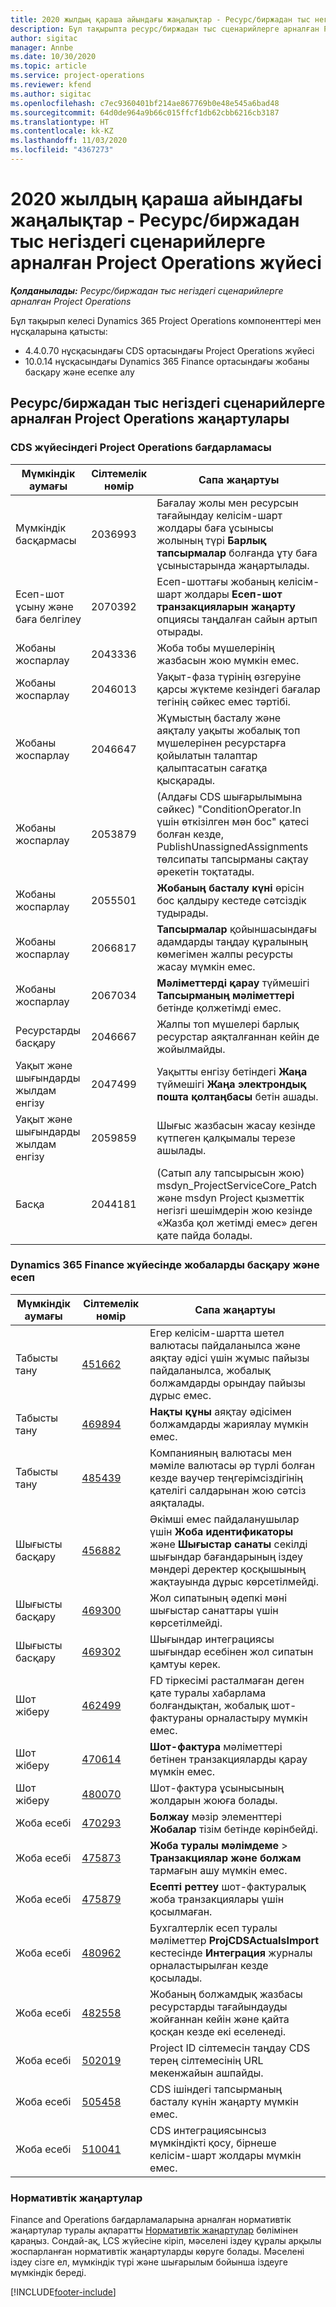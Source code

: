 ```yaml
---
title: 2020 жылдың қараша айындағы жаңалықтар - Ресурс/биржадан тыс негіздегі сценарийлерге арналған Project Operations жүйесі
description: Бұл тақырыпта ресурс/биржадан тыс сценарийлерге арналған Project Operations бағдарламасының 2020 жылғы қараша айы шығарылымындағы сапа жаңартулары туралы ақпарат берілген.
author: sigitac
manager: Annbe
ms.date: 10/30/2020
ms.topic: article
ms.service: project-operations
ms.reviewer: kfend
ms.author: sigitac
ms.openlocfilehash: c7ec9360401bf214ae867769b0e48e545a6bad48
ms.sourcegitcommit: 64d0de964a9b66c015ffcf1db62cbb6216cb3187
ms.translationtype: HT
ms.contentlocale: kk-KZ
ms.lasthandoff: 11/03/2020
ms.locfileid: "4367273"
---
```

# <a name="whats-new-november-2020---project-operations-for-resourcenon-stocked-based-scenarios"></a>2020 жылдың қараша айындағы жаңалықтар - Ресурс/биржадан тыс негіздегі сценарийлерге арналған Project Operations жүйесі

_**Қолданылады:** Ресурс/биржадан тыс негіздегі сценарийлерге арналған Project Operations_

Бұл тақырып келесі Dynamics 365 Project Operations компоненттері мен нұсқаларына қатысты:

- 4.4.0.70 нұсқасындағы CDS ортасындағы Project Operations жүйесі
- 10.0.14 нұсқасындағы Dynamics 365 Finance ортасындағы жобаны басқару және есепке алу

## <a name="updates-to-project-operations-for-resource-non-stocked-based-scenarios"></a>Ресурс/биржадан тыс негіздегі сценарийлерге арналған Project Operations жаңартулары

### <a name="project-operations-on-cds"></a>CDS жүйесіндегі Project Operations бағдарламасы

| Мүмкіндік аумағы                 | Сілтемелік нөмір | Сапа жаңартуы                                                                                                                                                                    |
|------------------------------|------------------|-----------------------------------------------------------------------------------------------------------------------------------------------------------------------------------|
|   Мүмкіндік басқармасы       | 2036993          | Бағалау жолы мен ресурсын тағайындау келісім-шарт жолдары баға ұсынысы жолының түрі **Барлық тапсырмалар** болғанда ұту баға ұсыныстарында жаңартылады.                                                 |
| Есеп-шот ұсыну және баға белгілеу          | 2070392          | Есеп-шоттағы жобаның келісім-шарт жолдары **Есеп-шот транзакцияларын жаңарту** опциясы таңдалған сайын артып отырады.                                                                         |
| Жобаны жоспарлау             | 2043336          | Жоба тобы мүшелерінің жазбасын жою мүмкін емес.                                                                                                                                  |
| Жобаны жоспарлау             | 2046013          | Уақыт-фаза түрінің өзгеруіне қарсы жүктеме кезіндегі бағалар тегінің сәйкес емес тәртібі.                                                                                   |
| Жобаны жоспарлау             | 2046647          | Жұмыстың басталу және аяқталу уақыты жобалық топ мүшелерінен ресурстарға қойылатын талаптар қалыптасатын сағатқа қысқарады.                                                                      |
| Жобаны жоспарлау             | 2053879          | (Алдағы CDS шығарылымына сәйкес) "ConditionOperator.In үшін өткізілген мән бос" қатесі болған кезде, PublishUnassignedAssignments төлсипаты тапсырманы сақтау әрекетін тоқтатады.                       |
| Жобаны жоспарлау             | 2055501          | **Жобаның басталу күні** өрісін бос қалдыру кестеде сәтсіздік тудырады.                                                                                                      |
| Жобаны жоспарлау             | 2066817          | **Тапсырмалар** қойыншасындағы адамдарды таңдау құралының көмегімен жалпы ресурсты жасау мүмкін емес.                                                                                                   |
| Жобаны жоспарлау             | 2067034          | **Мәліметтерді қарау** түймешігі **Тапсырманың мәліметтері** бетінде қолжетімді емес.                                                                                                       |
| Ресурстарды басқару          | 2046667          | Жалпы топ мүшелері барлық ресурстар аяқталғаннан кейін де жойылмайды.                                                                                                    |
| Уақыт және шығындарды жылдам енгізу | 2047499          | Уақытты енгізу бетіндегі **Жаңа** түймешігі **Жаңа электрондық пошта қолтаңбасы** бетін ашады.                                                                                               |
| Уақыт және шығындарды жылдам енгізу | 2059859          | Шығыс жазбасын жасау кезінде күтпеген қалқымалы терезе ашылады.                                                                                                                         |
| Басқа                        | 2044181          | (Сатып алу тапсырысын жою) msdyn_ProjectServiceCore_Patch және msdyn Project қызметтік негізгі шешімдерін жою кезінде «Жазба қол жетімді емес» деген қате пайда болады.  |

### <a name="project-management-and-accounting-in-dynamics-365-finance"></a>Dynamics 365 Finance жүйесінде жобаларды басқару және есеп

| Мүмкіндік аумағы        | Сілтемелік нөмір | Сапа жаңартуы                                                                                                                                                            |
|---------------------|------------------|---------------------------------------------------------------------------------------------------------------------------------------------------------------------------|
| Табысты тану | [451662](https://fix.lcs.dynamics.com/Issue/Details/?bugId=451662)           | Егер келісім-шартта шетел валютасы пайдаланылса және аяқтау әдісі үшін жұмыс пайызы пайдаланылса, жобалық болжамдарды орындау пайызы дұрыс емес.                     |
| Табысты тану | [469894](https://fix.lcs.dynamics.com/Issue/Details/?bugId=469894)           | **Нақты құны** аяқтау әдісімен болжамдарды жариялау мүмкін емес.                                                                                                    |
| Табысты тану | [485439](https://fix.lcs.dynamics.com/Issue/Details/?bugId=485439)           | Компанияның валютасы мен мәміле валютасы әр түрлі болған кезде ваучер теңгерімсіздігінің қателігі салдарынан жою сәтсіз аяқталады.                                              |
| Шығысты басқару  | [456882](https://fix.lcs.dynamics.com/Issue/Details/?bugId=456822)           | Әкімші емес пайдаланушылар үшін **Жоба идентификаторы** және **Шығыстар санаты** секілді шығындар бағандарының іздеу мәндері деректер қосқышының жақтауында дұрыс көрсетілмейді. |
| Шығысты басқару  | [469300](https://fix.lcs.dynamics.com/Issue/Details/?bugId=469300)           | Жол сипатының әдепкі мәні шығыстар санаттары үшін көрсетілмейді.                                                                                                         |
| Шығысты басқару  | [469302](https://fix.lcs.dynamics.com/Issue/Details/?bugId=469302)           | Шығындар интеграциясы шығындар есебінен жол сипатын қамтуы керек.                                                                                             |
| Шот жіберу           | [462499](https://fix.lcs.dynamics.com/Issue/Details/?bugId=462499)           | FD тіркесімі расталмаған деген қате туралы хабарлама болғандықтан, жобалық шот-фактураны орналастыру мүмкін емес.                                                    |
| Шот жіберу           | [470614](https://fix.lcs.dynamics.com/Issue/Details/?bugId=470614)           | **Шот-фактура** мәліметтері бетінен транзакцияларды қарау мүмкін емес.                                                                                                              |
| Шот жіберу           | [480070](https://fix.lcs.dynamics.com/Issue/Details/?bugId=480070)           | Шот-фактура ұсынысының жолдарын жоюға болады.                                                                                                                                  |
| Жоба есебі  | [470293](https://fix.lcs.dynamics.com/Issue/Details/?bugId=470293)           | **Болжау** мәзір элементтері **Жобалар** тізім бетінде көрінбейді.                                                                                                   |
| Жоба есебі  | [475873](https://fix.lcs.dynamics.com/Issue/Details/?bugId=475873)           | **Жоба туралы мәлімдеме**   > **Транзакциялар және болжам** тармағын ашу мүмкін емес.                                                                                                       |
| Жоба есебі  | [475879](https://fix.lcs.dynamics.com/Issue/Details/?bugId=475879)           | **Есепті реттеу** шот-фактуралық жоба транзакциялары үшін қосылмаған.                                                                                                  |
| Жоба есебі  | [480962](https://fix.lcs.dynamics.com/Issue/Details/?bugId=480962)           | Бухгалтерлік есеп туралы мәліметтер **ProjCDSActualsImport** кестесінде **Интеграция** журналы орналастырылған кезде қосылады.                                                  |
| Жоба есебі  | [482558](https://fix.lcs.dynamics.com/Issue/Details/?bugId=482558)           | Жобаның болжамдық жазбасы ресурстарды тағайындауды жойғаннан кейін және қайта қосқан кезде екі еселенеді.                                                                            |
| Жоба есебі  | [502019](https://fix.lcs.dynamics.com/Issue/Details/?bugId=502019)           | Project ID сілтемесін таңдау CDS терең сілтемесінің URL мекенжайын ашпайды.                                                                                                         |
| Жоба есебі  | [505458](https://fix.lcs.dynamics.com/Issue/Details/?bugId=505458)           | CDS ішіндегі тапсырманың басталу күнін жаңарту мүмкін емес.                                                                                                                           |
| Жоба есебі  | [510041](https://fix.lcs.dynamics.com/Issue/Details/?bugId=510041)           | CDS интеграциясынсыз мүмкіндікті қосу, бірнеше келісім-шарт жолдары мүмкін емес.                                                                                   |

### <a name="regulatory-updates"></a>Нормативтік жаңартулар
Finance and Operations бағдарламаларына арналған нормативтік жаңартулар туралы ақпаратты [Нормативтік жаңартулар](https://docs.microsoft.com/dynamics365/finance/localizations/regulatory-updates) бөлімінен қараңыз. Сондай-ақ, LCS жүйесіне кіріп, мәселені іздеу құралы арқылы жоспарланған нормативтік жаңартуларды көруге болады. Мәселені іздеу сізге ел, мүмкіндік түрі және шығарылым бойынша іздеуге мүмкіндік береді.


[!INCLUDE[footer-include](../includes/footer-banner.md)]